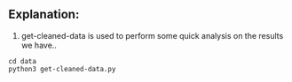 ## Explanation:
1. get-cleaned-data is used to perform some quick analysis on the results we have..
```
cd data
python3 get-cleaned-data.py
```